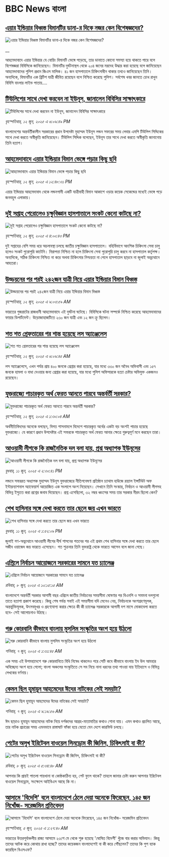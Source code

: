 # BBC News বাংলা## [এয়ার ইন্ডিয়ার বিধ্বস্ত বিমানটির ডানা-র দিকে নজর কেন বিশেষজ্ঞদের?](https://www.bbc.co.uk/bengali/live/c39x84nm2rjt?at_campaign=githubrss)![এয়ার ইন্ডিয়ার বিধ্বস্ত বিমানটির ডানা-র দিকে নজর কেন বিশেষজ্ঞদের?](https://ichef.bbci.co.uk/ace/standard/240/cpsprodpb/a0a8/live/64d45340-47b3-11f0-9471-e380f647874e.jpg)__আহমেদাবাদে এয়ার ইন্ডিয়ার যে বোয়িং বিমানটি ভেঙ্গে পড়েছে, তার ডানাতে কোনো সমস্যা হয়ে থাকতে পারে বলে বিশেষজ্ঞরা বিবিসিকে জানিয়েছেন।  বিমানটির দুর্ঘটনাস্থল থেকে ২০৪ জনের মরদেহ উদ্ধার করা হয়েছে বলে জানিয়েছেন আহমেদাবাদের পুলিশ প্রধান জিএস মালিক। ৪১ জন হাসপাতালে চিকিৎসাধীন থাকার তথ্যও জানিয়েছেন তিনি। অন্যদিকে, বিমানটির এক ব্রিটিশ যাত্রী জীবিত রয়েছেন বলে নিশ্চিত করেছে পুলিশ। সর্বশেষ খবর জানতে চোখ রাখুন বিবিসি বাংলার লাইভ পাতায়....## [টিউলিপের সাথে দেখা করবেন না ইউনূস, জানালেন বিবিসির সাক্ষাৎকারে ](https://www.bbc.com/bengali/articles/c89pz207npdo?at_campaign=githubrss)![টিউলিপের সাথে দেখা করবেন না ইউনূস, জানালেন বিবিসির সাক্ষাৎকারে ](https://ichef.bbci.co.uk/ace/standard/240/cpsprodpb/1a86/live/edfe8f50-47ae-11f0-9471-e380f647874e.jpg)_বৃহস্পতিবার, ১২ জুন, ২০২৫ এ ৬:০৯:৪৯ PM_বাংলাদেশের অন্তর্বর্তীকালীন সরকারের প্রধান উপদেষ্টা মুহাম্মদ ইউনূস লন্ডন সফরের সময় লেবার এমপি টিউলিপ সিদ্দিকের সাথে দেখা করতে অস্বীকৃতি জানিয়েছেন। টিউলিপ সিদ্দিক বলেছেন, ইউনূস তার সাথে দেখা করতে অস্বীকৃতি জানানোয় তিনি হতাশ।## [আহমেদাবাদে এয়ার ইন্ডিয়ার বিমান ভেঙ্গে পড়ার কিছু ছবি](https://www.bbc.com/bengali/articles/cwynr8gjg8wo?at_campaign=githubrss)![আহমেদাবাদে এয়ার ইন্ডিয়ার বিমান ভেঙ্গে পড়ার কিছু ছবি](https://ichef.bbci.co.uk/ace/standard/240/cpsprodpb/827c/live/0b9da640-478c-11f0-84b6-6bf0f66205f1.jpg)_বৃহস্পতিবার, ১২ জুন, ২০২৫ এ ১২:৪৮:৩১ PM_এয়ার ইন্ডিয়ার আহমেদাবাদ থেকে লন্ডনগামী একটি যাত্রীবাহী বিমান আকাশে ওড়ার কয়েক সেকেন্ডের মধ্যেই ভেঙ্গে পড়ে জনবহুল এলাকায়।## [দুই সপ্তাহ পেরোলেও চক্ষুবিজ্ঞান হাসপাতালে সংকট কেনো কাটছে না?](https://www.bbc.com/bengali/articles/c20xrz41e33o?at_campaign=githubrss)![দুই সপ্তাহ পেরোলেও চক্ষুবিজ্ঞান হাসপাতালে সংকট কেনো কাটছে না?](https://ichef.bbci.co.uk/ace/standard/240/cpsprodpb/fb49/live/81a485a0-4789-11f0-a47c-ad7f1f2709e4.jpg)_বৃহস্পতিবার, ১২ জুন, ২০২৫ এ ৪:০০:৪৩ PM_দুই সপ্তাহের বেশি সময় ধরে অচলাবস্থা চলছে জাতীয় চক্ষুবিজ্ঞান হাসপাতালে। বহির্বিভাগে আংশিক চিকিৎসা সেবা চালু হলেও সংকট পুরোপুরি কাটেনি। নিরাপত্তা নিশ্চিত না হলে চিকিৎসা সেবা পুরোপুরি চালু করবে না হাসপাতাল কর্তৃপক্ষ। অন্যদিকে, সঠিক চিকিৎসা নিশ্চিত না করে অথবা চিকিৎসার নিশ্চয়তা না পেলে  হাসপাতাল ছাড়বে না জুলাই অভ্যুত্থানে আহতরা।## [উড্ডয়নের পর পরই  ২৪২জন যাত্রী নিয়ে এয়ার ইন্ডিয়ার বিমান বিধ্বস্ত](https://www.bbc.com/bengali/articles/cz0dvn2kpypo?at_campaign=githubrss)![উড্ডয়নের পর পরই  ২৪২জন যাত্রী নিয়ে এয়ার ইন্ডিয়ার বিমান বিধ্বস্ত](https://ichef.bbci.co.uk/ace/standard/240/cpsprodpb/01c5/live/31213150-4775-11f0-90f5-a7ad9415f738.jpg)_বৃহস্পতিবার, ১২ জুন, ২০২৫ এ ৯:০৩:৫৯ AM_ভারতের গুজরাটের রাজধানী আহমেদাবাদে এই দুর্ঘটনা ঘটেছে। বিবিসিকে ঘটনা সম্পর্কে নিশ্চিত করেছে আহমেদাবাদের ফায়ার ডিপার্টমেন্ট। উড়োজাহাজটিতে ২৩০ জন যাত্রী এবং ১২ জন ক্রু ছিলেন।## [শত শত গ্রেফতারের পর শান্ত হয়েছে লস অ্যাঞ্জেলেস](https://www.bbc.com/bengali/articles/c308ezjjqemo?at_campaign=githubrss)![শত শত গ্রেফতারের পর শান্ত হয়েছে লস অ্যাঞ্জেলেস](https://ichef.bbci.co.uk/ace/standard/240/cpsprodpb/c2e7/live/a8b09500-473c-11f0-bdba-49dacd6df069.jpg)_বৃহস্পতিবার, ১২ জুন, ২০২৫ এ ৬:০৯:৪৫ AM_লস অ্যাঞ্জেলেসে, এখন পর্যন্ত প্রায় ৪০০ জনকে গ্রেপ্তার করা হয়েছে, যার মধ্যে ৩৩০ জন অবৈধ অভিবাসী এবং ১৫৭ জনকে হামলা ও বাধা দেওয়ার জন্য গ্রেপ্তার করা হয়েছে, যার মধ্যে পুলিশ অফিসারকে হত্যা চেষ্টার অভিযুক্ত একজনও রয়েছেন।## [যুক্তরাজ্যে পাচারকৃত অর্থ ফেরত আনতে পারবে অন্তর্বর্তী সরকার?](https://www.bbc.com/bengali/articles/ce39xwk3lg7o?at_campaign=githubrss)![যুক্তরাজ্যে পাচারকৃত অর্থ ফেরত আনতে পারবে অন্তর্বর্তী সরকার?](https://ichef.bbci.co.uk/ace/standard/240/cpsprodpb/89ec/live/904145a0-46bf-11f0-9471-e380f647874e.jpg)_বৃহস্পতিবার, ১২ জুন, ২০২৫ এ ১:৩০:০৪ AM_অর্থনীতিবিদদের অনেকে বলছেন, বিগত শাসনামলে বিদেশে পাচারকৃত অর্থের একটা বড় অংশই পাচার হয়েছে যুক্তরাজ্যে। যে কারণে প্রধান উপদেষ্টার এই সফরকে পাচারকৃত অর্থ ফেরত আনার ক্ষেত্রে গুরুত্বপূর্ণ মনে করছেন তারা।## [আওয়ামী লীগকে কি রাজনৈতিক দল বলা যায়, প্রশ্ন অধ্যাপক ইউনূসের](https://www.bbc.com/bengali/articles/cvg76d4gq8eo?at_campaign=githubrss)![আওয়ামী লীগকে কি রাজনৈতিক দল বলা যায়, প্রশ্ন অধ্যাপক ইউনূসের](https://ichef.bbci.co.uk/ace/standard/240/cpsprodpb/41d9/live/14d3dab0-46c7-11f0-bbaa-4bc03e0665b7.jpg)_বুধবার, ১১ জুন, ২০২৫ এ ২:৩০:৪১ PM_লন্ডনে সফররত অধ্যাপক মুহাম্মদ ইউনূস যুক্তরাজ্যের নীতিগবেষণা প্রতিষ্ঠান চ্যাথাম হাউজে রয়্যাল ইন্সটিউট অফ ইন্টারন্যাশনাল অ্যাফেয়ার্স আয়োজিত এক সংলাপে অংশ নিয়েছেন। সেখানে তিনি সংস্কার, নির্বাচন ও আওয়ামী লীগসহ বিভিন্ন ইস্যুতে করা প্রশ্নের জবাব দিয়েছেন। প্রশ্ন এসেছিলো, ৩২ নম্বর ধ্বংসের সময় তার সরকার নীরব ছিলো কেন?## [শেখ হাসিনার সঙ্গে দেখা করতে তার ছেলে জয় এখন ভারতে](https://www.bbc.com/bengali/articles/clyvk4n7d9xo?at_campaign=githubrss)![শেখ হাসিনার সঙ্গে দেখা করতে তার ছেলে জয় এখন ভারতে](https://ichef.bbci.co.uk/ace/standard/240/cpsprodpb/313d/live/92cdee80-46c0-11f0-9471-e380f647874e.jpg)_বুধবার, ১১ জুন, ২০২৫ এ ১:৫২:০৯ PM_জুলাই গণ-অভ্যুত্থানে আওয়ামী লীগের দীর্ঘ শাসনের পতনের পর এই প্রথম শেখ হাসিনার সঙ্গে দেখা করতে তার ছেলে সজীব ওয়াজেদ জয় ভারতে ‌এসেছেন। গত শুক্রবার তিনি যুক্তরাষ্ট্র থেকে ভারতে আসেন বলে জানা গেছে।## [এপ্রিলে নির্বাচন আয়োজনে সরকারের সামনে যত চ্যালেঞ্জ](https://www.bbc.com/bengali/articles/cx2edg48wryo?at_campaign=githubrss)![এপ্রিলে নির্বাচন আয়োজনে সরকারের সামনে যত চ্যালেঞ্জ](https://ichef.bbci.co.uk/ace/standard/240/cpsprodpb/7c7c/live/2fa62c50-444f-11f0-b7c8-dff14205f20a.jpg)_রবিবার, ৮ জুন, ২০২৫ এ ১০:১৫:১৫ AM_বাংলাদেশে অন্তর্বর্তী সরকার আগামী বছর এপ্রিলে জাতীয় নির্বাচনের সময়সীমা ঘোষণার পর বিএনপি ও সমমনা দলগুলো তাতে হতাশা প্রকাশ করেছে। কিন্তু শেষ পর্যন্ত সবাই এই সময়সীমা যদি মেনেও নেয়, নির্বাচনকে অংশগ্রহণমূলক, অন্তর্ভুক্তিমূলক, উৎসবমুখর ও গ্রহণযোগ্য করার ক্ষেত্রে কী কী চ্যালেঞ্জ সরকারকে আগামী দশ মাসে মোকাবেলা করতে হবে- সেই আলোচনাও উঠছে।## [গরু কোরবানি কীভাবে বাংলায় মুসলিম সংস্কৃতির অংশ হয়ে উঠলো ](https://www.bbc.com/bengali/articles/c4gr7r58992o?at_campaign=githubrss)![গরু কোরবানি কীভাবে বাংলায় মুসলিম সংস্কৃতির অংশ হয়ে উঠলো ](https://ichef.bbci.co.uk/ace/standard/240/cpsprodpb/b116/live/91bdd740-3afd-11f0-96c3-cf669419a2b0.jpg)_শনিবার, ৭ জুন, ২০২৫ এ ১:৩১:৪৫ AM_এক সময় এই উপমহাদেশে গরু কোরবানিতে বিধি নিষেধ থাকলেও পরে সেটি কবে কীভাবে বাংলায় ইদ উল আযহার অবিচ্ছেদ্য অংশ হয়ে গেলো; বাংলা অঞ্চলের সংস্কৃতিতে সে সব নিয়ে নানা ধরনের তথ্য পাওয়া যায় ইতিহাসে ও বিভিন্ন লেখকের বর্ণনায়।## [কেমন ছিল হুমায়ূন আহমেদের ঈদের নাটকের সেই সময়টা?](https://www.bbc.com/bengali/articles/cx2j453zddgo?at_campaign=githubrss)![কেমন ছিল হুমায়ূন আহমেদের ঈদের নাটকের সেই সময়টা?](https://ichef.bbci.co.uk/ace/standard/240/cpsprodpb/efb6/live/bfc5e350-437f-11f0-88da-ad18448c06ba.jpg)_শনিবার, ৭ জুন, ২০২৫ এ ৯:১৯:৫৬ AM_ঈদ ছাড়াও হুমায়ূন আহমেদের নাটক নিয়ে দর্শকদের আগ্রহ-মাতামাতির কথাও শোনা যায়। এমন কথাও প্রচলিত আছে, তার নাটক প্রচারের সময় এমনভাবে রাস্তাঘাট ফাঁকা হয়ে যেতো যেন দেশে কারফিউ চলছে।## [পেটের অসুখ ইরিটেবল বাওয়েল সিনড্রোম কী জিনিস, চিকিৎসাই বা কী?](https://www.bbc.com/bengali/articles/c93gxpj94p4o?at_campaign=githubrss)![পেটের অসুখ ইরিটেবল বাওয়েল সিনড্রোম কী জিনিস, চিকিৎসাই বা কী?](https://ichef.bbci.co.uk/ace/standard/240/cpsprodpb/7f1e/live/3b572510-226a-11f0-81a9-27d3f3d71068.jpg)_রবিবার, ৮ জুন, ২০২৫ এ ৫:৩৪:৪৮ AM_আপনার কি প্রায়ই পাতলা পায়খানা বা কোষ্ঠকাঠিন্য হয়, পেট ফুলে থাকে? তাহলে জানার চেষ্টা করুন আপনার ইরিটেবল বাওয়েল সিনড্রোম, সংক্ষেপে আইবিএস আছে কি না।## [আসামে 'বিদেশি' বলে বাংলাদেশে ঠেলে দেয়া অনেকে ফিরেছেন, ১৪৫ জন নিখোঁজ- সরেজমিন প্রতিবেদন](https://www.bbc.com/bengali/articles/cpvkx943ddzo?at_campaign=githubrss)![আসামে 'বিদেশি' বলে বাংলাদেশে ঠেলে দেয়া অনেকে ফিরেছেন, ১৪৫ জন নিখোঁজ- সরেজমিন প্রতিবেদন](https://ichef.bbci.co.uk/ace/standard/240/cpsprodpb/bd73/live/08b76270-413a-11f0-bace-e1270fc31f5e.jpg)_বৃহস্পতিবার, ৫ জুন, ২০২৫ এ ১:২৭:৪০ AM_ভারতের উত্তরপূর্বাঞ্চলীয় রাজ্য আসামে ২৩শে মে থেকে শুরু হয়েছে 'ঘোষিত বিদেশী' খুঁজে বার করার অভিযান। কিন্তু তাদের আটক করে কোথায় রাখা হচ্ছে? তাদের কয়েকজন বাংলাদেশেই বা কী করে পৌঁছলেন? তাদের কি পুশ ব্যাক করেছিল বিএসএফ?
